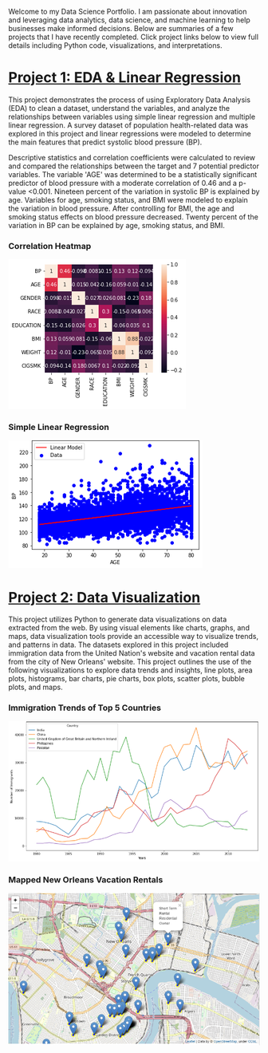 Welcome to my Data Science Portfolio. I am passionate about innovation and leveraging data analytics, data science, and machine learning to help businesses make informed decisions. Below are summaries of a few projects that I have recently completed. Click project links below to view full details including Python code, visualizations, and interpretations.

# [Project 1: EDA & Linear Regression](https://github.com/dandersonghub/Exploratory-Data-Analysis/blob/main/EDA.ipynb)
This project demonstrates the process of using Exploratory Data Analysis (EDA) to clean a dataset, understand the variables, and analyze the relationships between variables using simple linear regression and multiple linear regression. A survey dataset of population health-related data was explored in this project and linear regressions were modeled to determine the main features that predict systolic blood pressure (BP).

Descriptive statistics and correlation coefficients were calculated to review and compared the relationships between the target and 7 potential predictor variables. The variable 'AGE' was determined to be a statistically significant predictor of blood pressure with a moderate correlation of 0.46 and a p-value <0.001. Nineteen percent of the variation in systolic BP is explained by age. Variables for age, smoking status, and BMI were modeled to explain the variation in blood pressure. After controlling for BMI, the age and smoking status effects on blood pressure decreased. Twenty percent of the variation in BP can be explained by age, smoking status, and BMI.

### Correlation Heatmap
![](/images/Heatmap.png)

### Simple Linear Regression
![](/images/SLR_.png)


# [Project 2: Data Visualization](https://colab.research.google.com/github/dandersonghub/Data-Visualization/blob/main/Data_Visualization.ipynb)
This project utilizes Python to generate data visualizations on data extracted from the web. By using visual elements like charts, graphs, and maps, data visualization tools provide an accessible way to visualize trends, and patterns in data. The datasets explored in this project included immigration data from the United Nation's website and vacation rental data from the city of New Orleans' website. This project outlines the use of the following visualizations to explore data trends and insights, line plots, area plots, histograms, bar charts, pie charts, box plots, scatter plots, bubble plots, and maps. 

### Immigration Trends of Top 5 Countries
![](/images/Line_Plot2.png)

### Mapped New Orleans Vacation Rentals
![](/images/NOLA_Map3.png)


